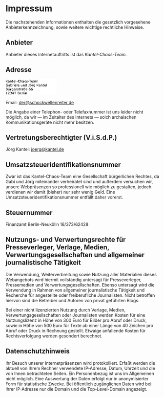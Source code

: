 # Impressum

Die nachstehenden Informationen enthalten die gesetzlich vorgesehene Anbieterkennzeichnung, sowie weitere wichtige rechtliche Hinweise.

## Anbieter

Anbieter dieses Internetauftritts ist das *Kantel-Chaos-Team*.

## Adresse

![](images/adresse.gif)

Email: der@schockwellenreiter.de

Die Angabe einer Telephon- oder Telefaxnummer ist uns leider nicht möglich, da wir — im Zeitalter des Internets — solch archaischen Kommunikationsgeräte nicht mehr besitzen.

## Vertretungsberechtigter (V.i.S.d.P.)

Jörg Kantel: joerg@kantel.de

## Umsatzsteueridentifikationsnummer

Zwar ist das Kantel-Chaos-Team eine Gesellschaft bürgerlichen Rechtes, da Gabi und Jörg miteinander verheiratet sind und außerdem versuchen wir, unsere Webpräsenzen so professionell wie möglich zu gestalten, jedoch verdienen wir damit (bisher) nur sehr wenig Geld. Eine Umsatzsteueridentifikationsnummer entfällt daher vorerst.

## Steuernummer

Finanzamt Berlin-Neukölln 16/373/62428


## Nutzungs- und Verwertungsrechte für Presseverleger, Verlage, Medien, Verwertungsgesellschaften und allgemeiner journalistische Tätigkeit

Die Verwendung, Weiterverbreitung sowie Nutzung aller Materialien dieses Webangebots wird hiermit vollständig untersagt für Presseverleger, Pressemedien und Verwertungsgesellschaften. Ebenso untersagt wird die Verwendung in Rahmen von allgemeiner journalistische Tätigkeit und Recherche für angestellte oder freiberufliche Journalisten. Nicht betroffen hiervon sind die Betreiber und Autoren von privat geführten Blogs.

Bei einer nicht lizenzierten Nutzung durch Verlage, Medien, Verwertungsgesellschaften oder Journalisten werden Kosten für eine Nutzungslizenz in Höhe von 300 Euro für Bilder pro Abruf oder Druck, sowie in Höhe von 500 Euro für Texte ab einer Länge von 40 Zeichen pro Abruf oder Druck in Rechnung gestellt. Etwaige anfallende Kosten für Rechtsverfolgung werden gesondert berechnet.

## Datenschutzhinweis

Ihr Besuch unserer Internetpräsenzen wird protokolliert. Erfaßt werden die aktuell von Ihrem Rechner verwendete IP-Adresse, Datum, Uhrzeit und die von Ihnen betrachteten Seiten. Ein Personenbezug ist uns im Allgemeinen nicht möglich. Eine Auswertung der Daten erfolgt nur in anonymisierter Form für statistische Zwecke. Bei öffentlich zugänglichen Daten wird bei Ihrer IP-Adresse nur die Domain und die Top-Level-Domain angezeigt.

